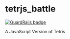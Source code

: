 tetrjs_battle
=============

[![GuardRails badge](https://badges.production.guardrails.io/shtakai/tetrjs_battle.svg)](https://www.guardrails.io)

A JavaScript Version of Tetris
